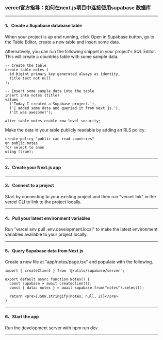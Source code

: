 ### vercel官方指导：如何在next.js项目中连接使用supabase 数据库
---
#### 1、Create a Supabase database table
When your project is up and running, click Open in Supabase button, go to the Table Editor, create a new table and insert some data.

Alternatively, you can run the following snippet in your project's SQL Editor. This will create a countries table with some sample data.

```
-- Create the table
create table notes (
  id bigint primary key generated always as identity,
  title text not null
);

-- Insert some sample data into the table
insert into notes (title)
values
  ('Today I created a Supabase project.'),
  ('I added some data and queried it from Next.js.'),
  ('It was awesome!');

alter table notes enable row level security;
```
Make the data in your table publicly readable by adding an RLS policy:
```
create policy "public can read countries"
on public.notes
for select to anon
using (true);
```
---
#### 2、Create your Next.js app
---
#### 3、Connect to a project

Start by connecting to your existing project and then run "vercel link" in the vercel CLI to link to the project locally.

---
#### 4、Pull your latest environment variables

Run "vercel env pull .env.development.local" to make the latest environment variables available to your project locally.

---
#### 5、Query Supabase data from Next.js

Create a new file at "app/notes/page.tsx" and populate with the following.

```
import { createClient } from '@/utils/supabase/server';

export default async function Notes() {
  const supabase = await createClient();
  const { data: notes } = await supabase.from("notes").select();

  return <pre>{JSON.stringify(notes, null, 2)}</pre>
}
```
---
#### 6、Start the app

Run the development server with npm run dev.

---